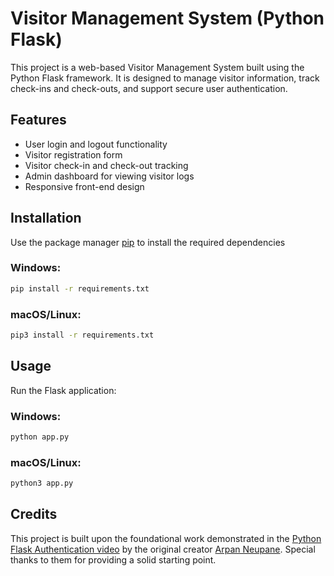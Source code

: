 # Visitor Management System (Python Flask)

This project is a web-based Visitor Management System built using the Python Flask framework. It is designed to manage visitor information, track check-ins and check-outs, and support secure user authentication.

## Features

- User login and logout functionality  
- Visitor registration form  
- Visitor check-in and check-out tracking  
- Admin dashboard for viewing visitor logs  
- Responsive front-end design  

## Installation

Use the package manager [pip](https://pip.pypa.io/en/stable/) to install the required dependencies

### Windows:

```zsh
pip install -r requirements.txt
```

### macOS/Linux:

```zsh
pip3 install -r requirements.txt
```

## Usage
Run the Flask application:

### Windows:
```zsh
python app.py
```

### macOS/Linux:
```zsh
python3 app.py
```

## Credits
This project is built upon the foundational work demonstrated in the [Python Flask Authentication video](https://github.com/arpanneupane19/Python-Flask-Authentication-Tutorial) by the original creator [Arpan Neupane](https://github.com/arpanneupane19). Special thanks to them for providing a solid starting point.